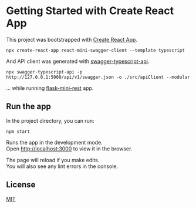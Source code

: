 # Getting Started with Create React App

This project was bootstrapped with [Create React App](https://github.com/facebook/create-react-app).

```
npx create-react-app react-mini-swagger-client --template typescript
```

And API client was generated with [swagger-typescript-api](https://github.com/acacode/swagger-typescript-api).

```
npx swagger-typescript-api -p http://127.0.0.1:5000/api/v1/swagger.json -o ./src/apiClient --modular
```

... while running [flask-mini-rest](https://github.com/po5i/flask-mini-rest) app.

## Run the app

In the project directory, you can run:

```
npm start
```

Runs the app in the development mode.\
Open [http://localhost:3000](http://localhost:3000) to view it in the browser.

The page will reload if you make edits.\
You will also see any lint errors in the console.

## License

[MIT](http://www.opensource.org/licenses/mit-license.html)
